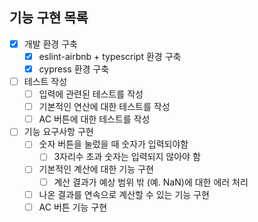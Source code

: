 ## 기능 구현 목록
- [x] 개발 환경 구축
  - [x] eslint-airbnb + typescript 환경 구축
  - [x] cypress 환경 구축
- [ ] 테스트 작성
  - [ ] 입력에 관련된 테스트를 작성
  - [ ] 기본적인 연산에 대한 테스트를 작성
  - [ ] AC 버튼에 대한 테스트를 작성
- [ ] 기능 요구사항 구현
  - [ ] 숫자 버튼을 눌렀을 때 숫자가 입력되야함
    - [ ] 3자리수 초과 숫자는 입력되지 않아야 함
  - [ ] 기본적인 계산에 대한 기능 구현
    - [ ] 계산 결과가 예상 범위 밖 (예. NaN)에 대한 에러 처리 
  - [ ] 나온 결과를 연속으로 계산할 수 있는 기능 구현
  - [ ] AC 버튼 기능 구현